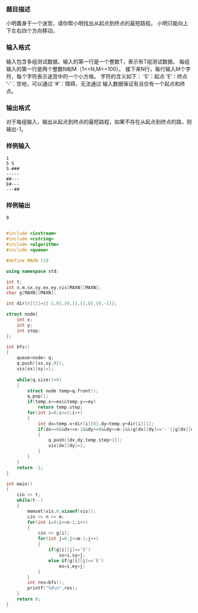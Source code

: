 ### 题目描述
小明置身于一个迷宫，请你帮小明找出从起点到终点的最短路程。
小明只能向上下左右四个方向移动。
### 输入格式
输入包含多组测试数据。输入的第一行是一个整数T，表示有T组测试数据。
每组输入的第一行是两个整数N和M（1<=N,M<=100）。
接下来N行，每行输入M个字符，每个字符表示迷宫中的一个小方格。
字符的含义如下：
‘S’：起点
‘E’：终点
‘-’：空地，可以通过
‘#’：障碍，无法通过
输入数据保证有且仅有一个起点和终点。
### 输出格式
对于每组输入，输出从起点到终点的最短路程，如果不存在从起点到终点的路，则输出-1。
### 样例输入
    1
    5 5
    S-###
    -----
    ##---
    E#---
    ---##
### 样例输出
    9

```cpp

#include <iostream>
#include <cstring>
#include <algorithm>
#include <queue>

#define MAXN 110

using namespace std;

int t;
int n,m,sx,sy,ex,ey,vis[MAXN][MAXN];
char g[MAXN][MAXN];

int dir[4][2]={{-1,0},{0,1},{1,0},{0,-1}};

struct node{
    int x;
    int y;
    int step;
};

int bfs()
{
    queue<node> q;
    q.push({sx,sy,0});
    vis[sx][sy]=1;
    
    while(q.size()>0)
    {
        struct node temp=q.front();
        q.pop();
        if(temp.x==ex&&temp.y==ey)
            return temp.step;
        for(int i=0;i<=3;i++)
        {
            int dx=temp.x+dir[i][0],dy=temp.y+dir[i][1];
            if(dx>=0&&dx<=n-1&&dy>=0&&dy<=m-1&&(g[dx][dy]=='-'||g[dx][dy]=='E')&&vis[dx][dy]==0)
            {
                q.push({dx,dy,temp.step+1});
                vis[dx][dy]=1;
            }
        }
    }
    return -1;
}

int main()
{
    cin >> t;
    while(t--)
    {
        memset(vis,0,sizeof(vis));
        cin >> n >> m;
        for(int i=0;i<=n-1;i++)
        {
            cin >> g[i];
            for(int j=0;j<=m-1;j++)
            {
                if(g[i][j]=='S')
                    sx=i,sy=j;
                else if(g[i][j]=='E')
                    ex=i,ey=j;
            }
        }
        int res=bfs();
        printf("%d\n",res);
    }
    return 0;
}

```